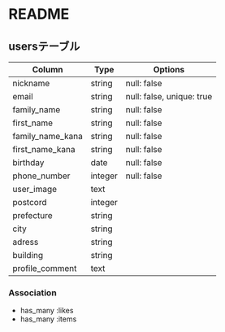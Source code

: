 # README

## usersテーブル

|Column|Type|Options|
|------|----|-------|
|nickname|string|null: false|
|email|string|null: false, unique: true|
|family_name|string|null: false|
|first_name|string|null: false|
|family_name_kana|string|null: false|
|first_name_kana|string|null: false|
|birthday|date|null: false|
|phone_number|integer|null: false|
|user_image|text||
|postcord|integer||
|prefecture|string||
|city|string||
|adress|string||
|building|string||
|profile_comment|text||


### Association
- has_many :likes
- has_many :items
